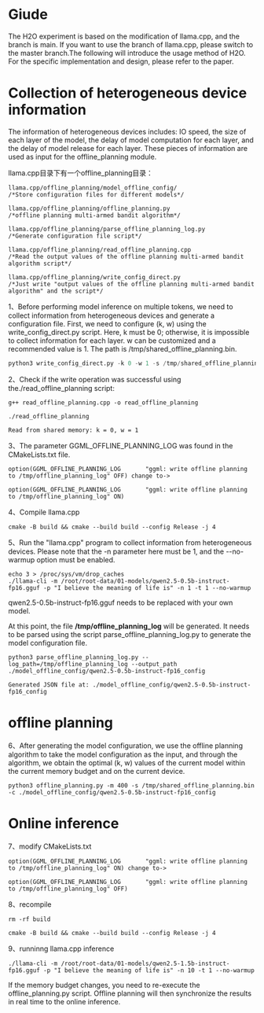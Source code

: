 # Giude

The H2O experiment is based on the modification of llama.cpp, and the branch is main. If you want to use the branch of llama.cpp, please switch to the master branch.The following will introduce the usage method of H2O. For the specific implementation and design, please refer to the paper.

# Collection of heterogeneous device information

The information of heterogeneous devices includes: IO speed, the size of each layer of the model, the delay of model computation for each layer, and the delay of model release for each layer. These pieces of information are used as input for the offline_planning module.

llama.cpp目录下有一个offline_planning目录：

```
llama.cpp/offline_planning/model_offline_config/                     /*Store configuration files for different models*/

llama.cpp/offline_planning/offline_planning.py                       /*offline planning multi-armed bandit algorithm*/

llama.cpp/offline_planning/parse_offline_planning_log.py             /*Generate configuration file script*/
 
llama.cpp/offline_planning/read_offline_planning.cpp                 /*Read the output values of the offline planning multi-armed bandit algorithm script*/

llama.cpp/offline_planning/write_config_direct.py                    /*Just write "output values of the offline planning multi-armed bandit algorithm" and the script*/
```



1、Before performing model inference on multiple tokens, we need to collect information from heterogeneous devices and generate a configuration file. First, we need to configure (k, w) using the write_config_direct.py script. Here, k must be 0; otherwise, it is impossible to collect information for each layer. w can be customized and a recommended value is 1. The path is /tmp/shared_offline_planning.bin.

```python
python3 write_config_direct.py -k 0 -w 1 -s /tmp/shared_offline_planning.bin
```

2、Check if the write operation was successful using the./read_offline_planning script:

```shell
g++ read_offline_planning.cpp -o read_offline_planning

./read_offline_planning

Read from shared memory: k = 0, w = 1
```

3、The parameter GGML_OFFLINE_PLANNING_LOG was found in the CMakeLists.txt file.

```
option(GGML_OFFLINE_PLANNING_LOG       "ggml: write offline planning to /tmp/offline_planning_log" OFF) change to->

option(GGML_OFFLINE_PLANNING_LOG       "ggml: write offline planning to /tmp/offline_planning_log" ON)
```

4、Compile llama.cpp

```
cmake -B build && cmake --build build --config Release -j 4
```

5、Run the "llama.cpp" program to collect information from heterogeneous devices. Please note that the -n parameter here must be 1, and the --no-warmup option must be enabled.

```
echo 3 > /proc/sys/vm/drop_caches
./llama-cli -m /root/root-data/01-models/qwen2.5-0.5b-instruct-fp16.gguf -p "I believe the meaning of life is" -n 1 -t 1 --no-warmup
```

qwen2.5-0.5b-instruct-fp16.gguf needs to be replaced with your own model.

At this point, the file **/tmp/offline_planning_log** will be generated. It needs to be parsed using the script parse_offline_planning_log.py to generate the model configuration file.

```
python3 parse_offline_planning_log.py --log_path=/tmp/offline_planning_log --output_path ./model_offline_config/qwen2.5-0.5b-instruct-fp16_config

Generated JSON file at: ./model_offline_config/qwen2.5-0.5b-instruct-fp16_config
```

# offline planning

6、After generating the model configuration, we use the offline planning algorithm to take the model configuration as the input, and through the algorithm, we obtain the optimal (k, w) values of the current model within the current memory budget and on the current device.

```
python3 offline_planning.py -m 400 -s /tmp/shared_offline_planning.bin -c ./model_offline_config/qwen2.5-0.5b-instruct-fp16_config
```

# Online inference

7、modify CMakeLists.txt

```
option(GGML_OFFLINE_PLANNING_LOG       "ggml: write offline planning to /tmp/offline_planning_log" ON) change to->

option(GGML_OFFLINE_PLANNING_LOG       "ggml: write offline planning to /tmp/offline_planning_log" OFF)
```

8、recompile

```
rm -rf build

cmake -B build && cmake --build build --config Release -j 4
```

9、runninng llama.cpp inference

```
./llama-cli -m /root/root-data/01-models/qwen2.5-1.5b-instruct-fp16.gguf -p "I believe the meaning of life is" -n 10 -t 1 --no-warmup
```

If the memory budget changes, you need to re-execute the offline_planning.py script. Offline planning will then synchronize the results in real time to the online inference.
